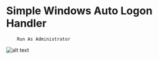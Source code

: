 # Simple Windows Auto Logon Handler
        Run As Administrator    
![alt text](https://github.com/FailedTech/Batch-Scripts/tree/main/Windows%20Auto%20Logon/Menu.png?raw=true)
